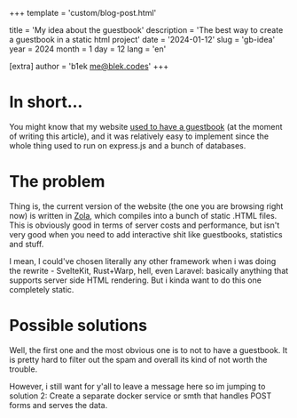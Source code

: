 +++
template = 'custom/blog-post.html'

title = 'My idea about the guestbook'
description = 'The best way to create a guestbook in a static html project'
date = '2024-01-12'
slug = 'gb-idea'
year = 2024
month = 1
day = 12
lang = 'en'

[extra]
author = 'b1ek <me@blek.codes>'
+++

# In short...
You might know that my website [used to have a guestbook](https://old-1.blek.codes/guestbook) (at the moment of writing this article), and it was relatively easy to implement since the whole thing used to run on express.js and a bunch of databases.

# The problem

Thing is, the current version of the website (the one you are browsing right now) is written in [Zola](https://getzola.org), which compiles into a bunch of static .HTML files.
This is obviously good in terms of server costs and performance, but isn't very good when you need to add interactive shit like guestbooks, statistics and stuff.

I mean, I could've chosen literally any other framework when i was doing the rewrite - SvelteKit, Rust+Warp, hell, even Laravel: basically anything that supports server side HTML rendering. But i kinda want to do this one completely static.

# Possible solutions
Well, the first one and the most obvious one is to not to have a guestbook. It is pretty hard to filter out the spam and overall its kind of not worth the trouble.

However, i still want for y'all to leave a message here so im jumping to solution 2: Create a separate docker service or smth that handles POST forms and serves the data.

